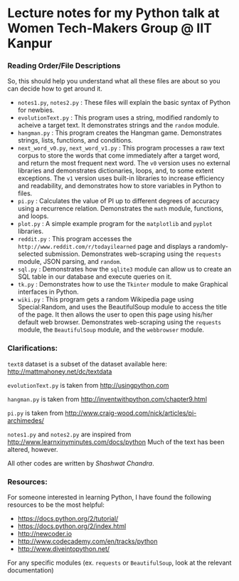 # Lecture notes for my Python talk at Women Tech-Makers Group @ IIT Kanpur

### Reading Order/File Descriptions

So, this should help you understand what all these files are about so you can decide how to get around it.

* `notes1.py`, `notes2.py` : These files will explain the basic syntax of Python for newbies.
* `evolutionText.py` : This program uses a string, modified randomly to acheive a target text. It demonstrates strings and the `random` module.
* `hangman.py` : This program creates the Hangman game. Demonstrates strings, lists, functions, and conditions.
* `next_word_v0.py`, `next_word_v1.py` : This program processes a raw text corpus to store the words that come immediately after a target word, and return the most frequent next word. The `v0` version uses no external libraries and demonstrates dictionaries, loops, and, to some extent exceptions. The `v1` version uses built-in libraries to increase efficiency and readability, and demonstrates how to store variables in Python to files.
* `pi.py` : Calculates the value of PI up to different degrees of accuracy using a recurrence relation. Demonstrates the `math` module, functions, and loops.
* `plot.py` : A simple example program for the `matplotlib` and `pyplot` libraries.
* `reddit.py` : This program accesses the `http://www.reddit.com/r/todayilearned` page and displays a randomly-selected submission. Demonstrates web-scraping using the `requests` module, JSON parsing, and `random`.
* `sql.py` : Demonstrates how the `sqlite3` module can allow us to create an SQL table in our database and execute queries on it.
* `tk.py` : Demonstrates how to use the `Tkinter` module to make Graphical interfaces in Python.
* `wiki.py` : This program gets a random Wikipedia page using Special:Random, and uses the BeautifulSoup module to access the title of the page. It then allows the user to open this page using his/her default web browser. Demonstrates web-scraping using the `requests` module, the `BeautifulSoup` module, and the `webbrowser` module.

### Clarifications:

`text8` dataset is a subset of the dataset available here:
http://mattmahoney.net/dc/textdata

`evolutionText.py` is taken from http://usingpython.com

`hangman.py` is taken from http://inventwithpython.com/chapter9.html

`pi.py` is taken from http://www.craig-wood.com/nick/articles/pi-archimedes/

`notes1.py` and `notes2.py` are inspired from http://www.learnxinyminutes.com/docs/python
Much of the text has been altered, however.

All other codes are written by *Shashwat Chandra*.

### Resources:

For someone interested in learning Python, I have found the following resources to be the most helpful:

* https://docs.python.org/2/tutorial/
* https://docs.python.org/2/index.html
* http://newcoder.io
* http://www.codecademy.com/en/tracks/python
* http://www.diveintopython.net/

For any specific modules (ex. `requests` or `BeautifulSoup`, look at the relevant documentation)
